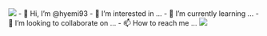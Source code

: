 <img src="https://capsule-render.vercel.app/api?type=waving&color=0:9796f0,100:fbc7d4&height=300&section=header&text=Hey i'm hyemi&fontSize=65&fontColor=ffffff" />
- 👋 Hi, I’m @hyemi93
- 👀 I’m interested in ...
- 🌱 I’m currently learning ...
- 💞️ I’m looking to collaborate on ...
- 📫 How to reach me ...

<img src="https://capsule-render.vercel.app/api?type=waving&color=0:eceeed,100:eceeed&height=100&section=footer&&rotate=180" />


<!---
hyemi93/hyemi93 is a ✨ special ✨ repository because its `README.md` (this file) appears on your GitHub profile.
You can click the Preview link to take a look at your changes.
--->
